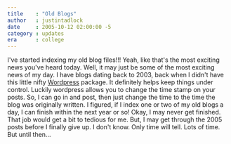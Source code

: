```yaml
---
title    : "Old Blogs"
author   : justintadlock
date     : 2005-10-12 02:00:00 -5
category : updates
era      : college
---
```


I've started indexing my old blog files!!!  Yeah, like that's the most exciting news you've heard today.  Well, it may just be some of the most exciting news of my day.  I have blogs dating back to 2003, back when I didn't have this little nifty <a href="http://www.wordpress.org" rel="external"> Wordpress</a> package.  It definitely helps keep things under control.  Luckily wordpress allows you to change the time stamp on your posts.  So, I can go in and post, then just change the time to the time the blog was originally written.  I figured, if I index one or two of my old blogs a day, I can finish within the next year or so!  Okay, I may never get finished.  That job would get a bit to tedious for me.  But, I may get through the 2005 posts before I finally give up.  I don't know.  Only time will tell.  Lots of time.  But until then...
